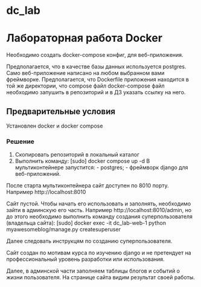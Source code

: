 # dc_lab
# Лабораторная работа Docker

Необходимо создать docker-compose конфиг, для веб-приложения.

Предполагается, что в качестве базы данных используется postgres.
Само веб-приложение написано на любом выбранном вами фреймворке.
Предполагается, что Dockerfile приложения находится в той же директории, что compose файл
docker-compose файл необходимо запушить в репозиторий и в ДЗ указать ссылку на него.

## Предварительные условия
Установлен docker и docker compose

### Решение
1. Скопировать репозиторий в локальный каталог
2. Выполнить команду: [sudo] docker compose up -d
    В мультиконтейнере запустится:
        - postgres;
        - фреймворк django для веб-приложений.

После старта мультиконтейнера сайт доступен по 8010 порту.
Например http://localhost:8010

Сайт пустой. Чтобы начать его использовать и заполнять, необходимо
зайти в админскую его часть. Например http://localhost:8010/admin,
но до этого необходимо выполнить команду создания суперпользователя (владельца сайта):
  [sudo] docker exec -it dc_lab-web-1 python myawesomeblog/manage.py createsuperuser

Далее следовать инструкцям по созданию суперпользователя.

Сайт создан по мотивам курса по изучению django и не претендует на профессиональный
уровень разработки или использования.


Далее, в админской части заполняем таблицы блогов и событий о жизни пользователя. На странице сайта видим результат своей работы.
